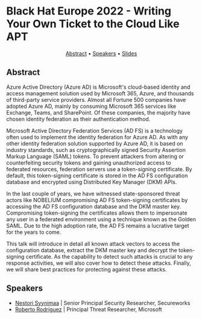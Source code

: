 # Black Hat Europe 2022 - Writing Your Own Ticket to the Cloud Like APT

<p align="center">
  <a href="#abstract">Abstract</a> •
  <a href="#speakers">Speakers</a> •
  <a href="Slide-Deck.pdf">Slides</a>
</p>

## Abstract

Azure Active Directory (Azure AD) is Microsoft's cloud-based identity and access management solution used by Microsoft 365, Azure, and thousands of third-party service providers. Almost all Fortune 500 companies have adopted Azure AD, mainly by consuming Microsoft 365 services like Exchange, Teams, and SharePoint. Of these companies, the majority have chosen identity federation as their authentication method.

Microsoft Active Directory Federation Services (AD FS) is a technology often used to implement the identity federation for Azure AD. As with any other identity federation solution supported by Azure AD, it is based on industry standards, such as cryptographically signed Security Assertion Markup Language (SAML) tokens. To prevent attackers from altering or counterfeiting security tokens and gaining unauthorized access to federated resources, federation servers use a token-signing certificate. By default, this token-signing certificate is stored in the AD FS configuration database and encrypted using Distributed Key Manager (DKM) APIs.

In the last couple of years, we have witnessed state-sponsored threat actors like NOBELIUM compromising AD FS token-signing certificates by accessing the AD FS configuration database and the DKM master key. Compromising token-signing the certificates allows them to impersonate any user in a federated environment using a technique known as the Golden SAML. Due to the high adoption rate, the AD FS remains a lucrative target for the years to come.

This talk will introduce in detail all known attack vectors to access the configuration database, extract the DKM master key and decrypt the token-signing certificate. As the capability to detect such attacks is crucial to any response activities, we will also cover how to detect these attacks. Finally, we will share best practices for protecting against these attacks.

## Speakers

* [Nestori Syynimaa](https://www.blackhat.com/eu-22/briefings/schedule/speakers.html#nestori-syynimaa-37068)  |  Senior Principal Security Researcher, Secureworks
* [Roberto Rodriguez](https://www.blackhat.com/eu-22/briefings/schedule/speakers.html#roberto-rodriguez-37952)  |  Principal Threat Researcher, Microsoft